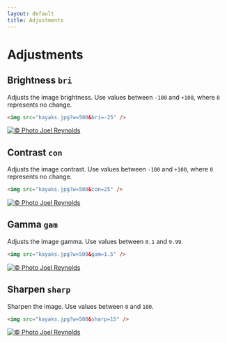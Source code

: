 ```yaml
---
layout: default
title: Adjustments
---
```


# Adjustments

## Brightness `bri`

Adjusts the image brightness. Use values between `-100` and `+100`, where `0` represents no change.

```html
<img src="kayaks.jpg?w=500&bri=-25" />
```

[![© Photo Joel Reynolds](https://glide.herokuapp.com/1.0/kayaks.jpg?w=500&bri=-25)](https://glide.herokuapp.com/1.0/kayaks.jpg?w=500&bri=-25)

## Contrast `con`

Adjusts the image contrast. Use values between `-100` and `+100`, where `0` represents no change.

```html
<img src="kayaks.jpg?w=500&con=25" />
```

[![© Photo Joel Reynolds](https://glide.herokuapp.com/1.0/kayaks.jpg?w=500&con=25)](https://glide.herokuapp.com/1.0/kayaks.jpg?w=500&con=25)

## Gamma `gam`

Adjusts the image gamma. Use values between `0.1` and `9.99`.

```html
<img src="kayaks.jpg?w=500&gam=1.5" />
```

[![© Photo Joel Reynolds](https://glide.herokuapp.com/1.0/kayaks.jpg?w=500&gam=1.5)](https://glide.herokuapp.com/1.0/kayaks.jpg?w=500&gam=1.5)

## Sharpen `sharp`

Sharpen the image. Use values between `0` and `100`.

```html
<img src="kayaks.jpg?w=500&sharp=15" />
```

[![© Photo Joel Reynolds](https://glide.herokuapp.com/1.0/kayaks.jpg?w=500&sharp=15)](https://glide.herokuapp.com/1.0/kayaks.jpg?w=500&sharp=15)
